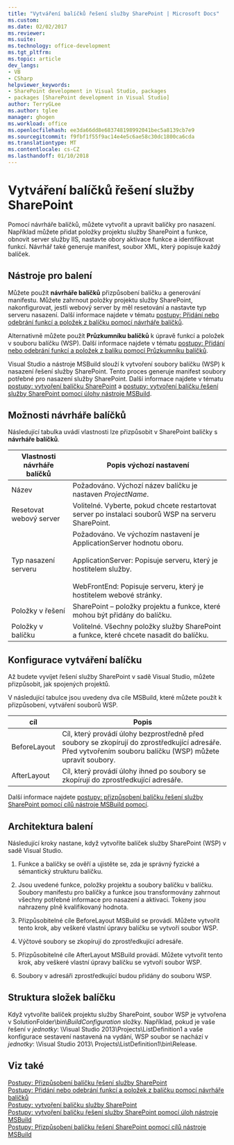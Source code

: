 ```yaml
---
title: "Vytváření balíčků řešení služby SharePoint | Microsoft Docs"
ms.custom: 
ms.date: 02/02/2017
ms.reviewer: 
ms.suite: 
ms.technology: office-development
ms.tgt_pltfrm: 
ms.topic: article
dev_langs:
- VB
- CSharp
helpviewer_keywords:
- SharePoint development in Visual Studio, packages
- packages [SharePoint development in Visual Studio]
author: TerryGLee
ms.author: tglee
manager: ghogen
ms.workload: office
ms.openlocfilehash: ee3da66dd8e683748198992041bec5a8139cb7e9
ms.sourcegitcommit: f9fbf1f55f9ac14e4e5c6ae58c30dc1800ca6cda
ms.translationtype: MT
ms.contentlocale: cs-CZ
ms.lasthandoff: 01/10/2018
---
```

# <a name="creating-sharepoint-solution-packages"></a>Vytváření balíčků řešení služby SharePoint
  Pomocí návrháře balíčků, můžete vytvořit a upravit balíčky pro nasazení. Například můžete přidat položky projektu služby SharePoint a funkce, obnovit server služby IIS, nastavte obory aktivace funkce a identifikovat funkcí. Návrhář také generuje manifest, soubor XML, který popisuje každý balíček.  
  
## <a name="packaging-tools"></a>Nástroje pro balení  
 Můžete použít **návrháře balíčků** přizpůsobení balíčku a generování manifestu. Můžete zahrnout položky projektu služby SharePoint, nakonfigurovat, jestli webový server by měl resetování a nastavte typ serveru nasazení. Další informace najdete v tématu [postupy: Přidání nebo odebrání funkcí a položek z balíčku pomocí návrháře balíčků](../sharepoint/how-to-add-and-remove-features-and-items-to-a-package-by-using-the-package-designer.md).  
  
 Alternativně můžete použít **Průzkumníku balíčků** k úpravě funkcí a položek v souboru balíčku (WSP). Další informace najdete v tématu [postupy: Přidání nebo odebrání funkcí a položek z balíku pomocí Průzkumníku balíčků](../sharepoint/how-to-add-and-remove-features-and-items-to-a-package-by-using-the-packaging-explorer.md).  
  
 Visual Studio a nástroje MSBuild slouží k vytvoření soubory balíčku (WSP) k nasazení řešení služby SharePoint. Tento proces generuje manifest soubory potřebné pro nasazení služby SharePoint. Další informace najdete v tématu [postupy: vytvoření balíčku SharePoint](http://msdn.microsoft.com/en-us/b24be45c-e91d-49bb-afb0-7b265404214b) a [postupy: vytvoření balíčku řešení služby SharePoint pomocí úlohy nástroje MSBuild](../sharepoint/how-to-create-a-sharepoint-solution-package-by-using-msbuild-tasks.md).  
  
## <a name="package-designer-options"></a>Možnosti návrháře balíčků  
 Následující tabulka uvádí vlastnosti lze přizpůsobit v SharePoint balíčky s **návrháře balíčků**.  
  
|Vlastnosti návrháře balíčků|Popis výchozí nastavení|  
|-------------------------------|------------------------------------|  
|Název|Požadováno. Výchozí název balíčku je nastaven *ProjectName*.|  
|Resetovat webový server|Volitelné. Vyberte, pokud chcete restartovat server po instalaci souborů WSP na serveru SharePoint.|  
|Typ nasazení serveru|Požadováno. Ve výchozím nastavení je ApplicationServer hodnotu oboru.<br /><br /> ApplicationServer: Popisuje serveru, který je hostitelem služby.<br /><br /> WebFrontEnd: Popisuje serveru, který je hostitelem webové stránky.|  
|Položky v řešení|SharePoint – položky projektu a funkce, které mohou být přidány do balíčku.|  
|Položky v balíčku|Volitelné. Všechny položky služby SharePoint a funkce, které chcete nasadit do balíčku.|  
  
## <a name="configuring-the-packaging-process"></a>Konfigurace vytváření balíčku  
 Až budete vyvíjet řešení služby SharePoint v sadě Visual Studio, můžete přizpůsobit, jak spojených projektů.  
  
 V následující tabulce jsou uvedeny dva cíle MSBuild, které můžete použít k přizpůsobení, vytváření souborů WSP.  
  
|cíl|Popis|  
|------------|-----------------|  
|BeforeLayout|Cíl, který provádí úlohy bezprostředně před soubory se zkopírují do zprostředkující adresáře. Před vytvořením souboru balíčku (WSP) můžete upravit soubory.|  
|AfterLayout|Cíl, který provádí úlohy ihned po soubory se zkopírují do zprostředkující adresáře.|  
  
 Další informace najdete [postupy: přizpůsobení balíčku řešení služby SharePoint pomocí cílů nástroje MSBuild pomocí](../sharepoint/how-to-customize-a-sharepoint-solution-package-by-using-msbuild-targets.md).  
  
## <a name="packaging-architecture"></a>Architektura balení  
 Následující kroky nastane, když vytvoříte balíček služby SharePoint (WSP) v sadě Visual Studio.  
  
1.  Funkce a balíčky se ověří a ujistěte se, zda je správný fyzické a sémantický strukturu balíčku.  
  
2.  Jsou uvedené funkce, položky projektu a soubory balíčku v balíčku. Soubory manifestu pro balíčky a funkce jsou transformovány zahrnout všechny potřebné informace pro nasazení a aktivaci. Tokeny jsou nahrazeny plně kvalifikovaný hodnota.  
  
3.  Přizpůsobitelné cíle BeforeLayout MSBuild se provádí. Můžete vytvořit tento krok, aby veškeré vlastní úpravy balíčku se vytvoří soubor WSP.  
  
4.  Výčtové soubory se zkopírují do zprostředkující adresáře.  
  
5.  Přizpůsobitelné cíle AfterLayout MSBuild provádí. Můžete vytvořit tento krok, aby veškeré vlastní úpravy balíčku se vytvoří soubor WSP.  
  
6.  Soubory v adresáři zprostředkující budou přidány do souboru WSP.  
  
## <a name="package-folder-structure"></a>Struktura složek balíčku  
 Když vytvoříte balíček projektu služby SharePoint, soubor WSP je vytvořena v SolutionFolder\bin\\*BuildConfiguration* složky. Například, pokud je vaše řešení v *jednotky*: \Visual Studio 2013\Projects\ListDefinition1 a vaše konfigurace sestavení nastavená na vydání, WSP soubor se nachází v *jednotky*: \Visual Studio 2013\ Projects\ListDefinition1\bin\Release.  
  
## <a name="see-also"></a>Viz také  
 [Postupy: Přizpůsobení balíčku řešení služby SharePoint](../sharepoint/how-to-customize-a-sharepoint-solution-package.md)  
 [Postupy: Přidání nebo odebrání funkcí a položek z balíčku pomocí návrháře balíčků](../sharepoint/how-to-add-and-remove-features-and-items-to-a-package-by-using-the-package-designer.md)   
 [Postupy: vytvoření balíčku služby SharePoint](http://msdn.microsoft.com/en-us/b24be45c-e91d-49bb-afb0-7b265404214b)   
 [Postupy: vytvoření balíčku řešení služby SharePoint pomocí úloh nástroje MSBuild](../sharepoint/how-to-create-a-sharepoint-solution-package-by-using-msbuild-tasks.md)   
 [Postupy: Přizpůsobení balíčku řešení SharePoint pomocí cílů nástroje MSBuild](../sharepoint/how-to-customize-a-sharepoint-solution-package-by-using-msbuild-targets.md)  
  
  